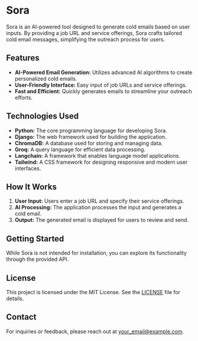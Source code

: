 # Sora

Sora is an AI-powered tool designed to generate cold emails based on user inputs. By providing a job URL and service offerings, Sora crafts tailored cold email messages, simplifying the outreach process for users.

## Features

- **AI-Powered Email Generation:** Utilizes advanced AI algorithms to create personalized cold emails.
- **User-Friendly Interface:** Easy input of job URLs and service offerings.
- **Fast and Efficient:** Quickly generates emails to streamline your outreach efforts.

## Technologies Used

- **Python:** The core programming language for developing Sora.
- **Django:** The web framework used for building the application.
- **ChromaDB:** A database used for storing and managing data.
- **Groq:** A query language for efficient data processing.
- **Langchain:** A framework that enables language model applications.
- **Tailwind:** A CSS framework for designing responsive and modern user interfaces.

## How It Works

1. **User Input:** Users enter a job URL and specify their service offerings.
2. **AI Processing:** The application processes the input and generates a cold email.
3. **Output:** The generated email is displayed for users to review and send.

## Getting Started

While Sora is not intended for installation, you can explore its functionality through the provided API. 

## License

This project is licensed under the MIT License. See the [LICENSE](LICENSE) file for details.

## Contact

For inquiries or feedback, please reach out at [your_email@example.com](mailto:your_email@example.com).
